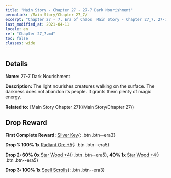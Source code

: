 ```yaml
---
title: "Main Story - Chapter 27 - 27-7 Dark Nourishment"
permalink: /Main Story/Chapter 27_7/
excerpt: "Chapter 27 - 7. Era of Chaos  Main Story - Chapter 27_7. 27-7 Dark Nourishment"
last_modified_at: 2021-04-11
locale: en
ref: "Chapter 27_7.md"
toc: false
classes: wide
---
```


## Details

 **Name:** 27-7 Dark Nourishment

 **Description:** The light nourishes creatures walking on the surface. The darkness does not abandon its people. It grants them plenty of magic energy.

 **Related to:** [Main Story Chapter 27](/Main Story/Chapter 27/)

## Drop Reward

 **First Complete Reward:** [Silver Key](/Items/con_693/){: .btn .btn--era3}

 **Drop 1:** **100% 1x** [Radiant Ore +5](/Items/mat_96/){: .btn .btn--era5}

 **Drop 2:** **60% 0x** [Star Wood +4](/Items/mat_90/){: .btn .btn--era5}, **40% 1x** [Star Wood +4](/Items/mat_90/){: .btn .btn--era5}

 **Drop 3:** **100% 1x** [Spell Scrolls](/Items/con_694/){: .btn .btn--era3}

